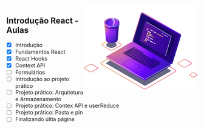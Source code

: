<img src="../.img/computer-illustration.png" min-width="100px" max-width="400px" width="300px" align="right" alt="Logo - Nu Descomplica">

## Introdução React - Aulas

- [x] Introdução
- [x] Fundamentos React
- [x] React Hooks
- [x] Context API
- [ ] Formulários
- [ ] Introdução ao projeto prático
- [ ] Projeto prático: Arquitetura e Armazenamento
- [ ] Projeto prático: Contex API e userReduce
- [ ] Projeto prático: Pasta e pin
- [ ] Finalizando últia página
